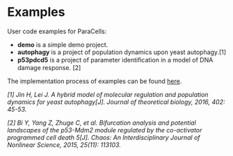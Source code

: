 # Examples

User code examples for ParaCells:

* **demo** is a simple demo project.
* **autophagy** is a project of population dynamics upon yeast autophagy.[1]
* **p53pdcd5** is a project of parameter identiﬁcation in a model of DNA damage response. [2]

The implementation process of examples can be found [here](doc/examples_based_on_ParaCells.pdf).

*[1] Jin H, Lei J. A hybrid model of molecular regulation and population dynamics for yeast autophagy[J]. Journal of theoretical biology, 2016, 402: 45-53.*

*[2] Bi Y, Yang Z, Zhuge C, et al. Bifurcation analysis and potential landscapes of the p53-Mdm2 module regulated by the co-activator programmed cell death 5[J]. Chaos: An Interdisciplinary Journal of Nonlinear Science, 2015, 25(11): 113103.*